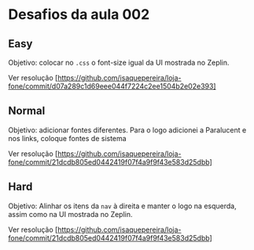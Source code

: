 # Desafios da aula 002

## Easy

Objetivo: colocar no `.css` o font-size igual da UI mostrada no Zeplin.

Ver resolução [https://github.com/isaquepereira/loja-fone/commit/d07a289c1d69eee044f7224c2ee1504b2e02e393]

## Normal

Objetivo: adicionar fontes diferentes. Para o logo adicionei a Paralucent e nos links, coloque fontes de sistema

Ver resolução [https://github.com/isaquepereira/loja-fone/commit/21dcdb805ed0442419f07f4a9f9f43e583d25dbb]

## Hard

Objetivo: Alinhar os itens da `nav` à direita e manter o logo na esquerda, assim como na UI mostrada no Zeplin.

Ver resolução [https://github.com/isaquepereira/loja-fone/commit/21dcdb805ed0442419f07f4a9f9f43e583d25dbb]
